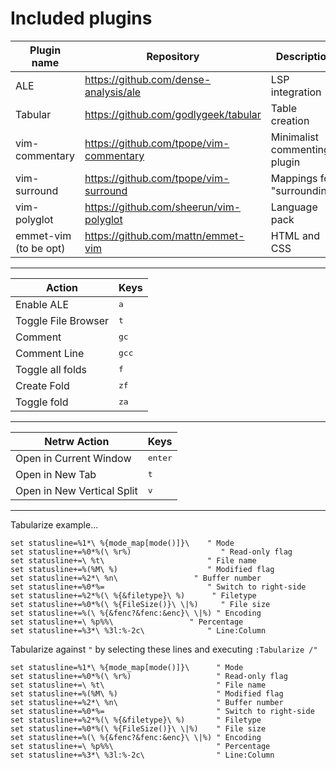 # Included plugins

| Plugin name           | Repository                              | Description                  |
| ---                   | ---                                     | ---                          |
| ALE                   | https://github.com/dense-analysis/ale   | LSP integration              |
| Tabular               | https://github.com/godlygeek/tabular    | Table creation               |
| vim-commentary        | https://github.com/tpope/vim-commentary | Minimalist commenting plugin |
| vim-surround          | https://github.com/tpope/vim-surround   | Mappings for "surrounding"   |
| vim-polyglot          | https://github.com/sheerun/vim-polyglot | Language pack                |
| emmet-vim (to be opt) | https://github.com/mattn/emmet-vim      | HTML and CSS                 |

---

| Action              | Keys                  |
| ------------------- | --------------------- |
| Enable ALE          | <kbd><leader>a</kbd>  |
| Toggle File Browser | <kbd><leader>t</kbd>  |
| Comment             | <kbd>gc<motion></kbd> |
| Comment Line        | <kbd>gcc</kbd>        |
| Toggle all folds    | <kbd><leader>f</kbd>  |
| Create Fold         | <kbd>zf</kbd>         |
| Toggle fold         | <kbd>za</kbd>         |

---

| Netrw Action               | Keys             |
| -------------------------- | ---------------- |
| Open in Current Window     | <kbd>enter</kbd> |
| Open in New Tab            | <kbd>t</kbd>     |
| Open in New Vertical Split | <kbd>v</kbd>     |

---

Tabularize example...

```vim
set statusline=%1*\ %{mode_map[mode()]}\    " Mode
set statusline+=%0*%(\ %r%)                    " Read-only flag
set statusline+=\ %t\                       " File name
set statusline+=%(%M\ %)                    " Modified flag
set statusline+=%2*\ %n\                 " Buffer number
set statusline+=%0*%=                       " Switch to right-side
set statusline+=%2*%(\ %{&filetype}\ %)      " Filetype
set statusline+=%0*%(\ %{FileSize()}\ \|%)     " File size
set statusline+=%(\ %{&fenc?&fenc:&enc}\ \|%) " Encoding
set statusline+=\ %p%%\                 " Percentage
set statusline+=%3*\ %3l:%-2c\              " Line:Column
```

Tabularize against `"` by selecting these lines and executing `:Tabularize /"`
```vim
set statusline=%1*\ %{mode_map[mode()]}\      " Mode
set statusline+=%0*%(\ %r%)                   " Read-only flag
set statusline+=\ %t\                         " File name
set statusline+=%(%M\ %)                      " Modified flag
set statusline+=%2*\ %n\                      " Buffer number
set statusline+=%0*%=                         " Switch to right-side
set statusline+=%2*%(\ %{&filetype}\ %)       " Filetype
set statusline+=%0*%(\ %{FileSize()}\ \|%)    " File size
set statusline+=%(\ %{&fenc?&fenc:&enc}\ \|%) " Encoding
set statusline+=\ %p%%\                       " Percentage
set statusline+=%3*\ %3l:%-2c\                " Line:Column
```
